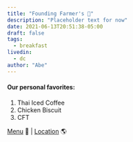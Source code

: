 ```yaml
---
title: "Founding Farmer's 🍳"
description: "Placeholder text for now"
date: 2021-06-13T20:51:38-05:00
draft: false
tags:
  - breakfast
livedin:
  - dc
author: "Abe"
---
```


#### Our personal favorites:

1. Thai Iced Coffee
2. Chicken Biscuit
3. CFT

[Menu](https://www.betterhalfbar.com/menu) 📖  |  [Location](https://g.page/betterhalfbar?share) 🌎

